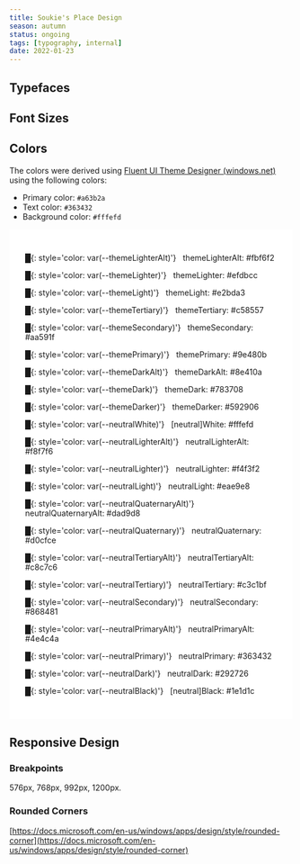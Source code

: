 ```yaml
---
title: Soukie's Place Design
season: autumn
status: ongoing
tags: [typography, internal]
date: 2022-01-23
---
```


## Typefaces

## Font Sizes

## Colors

The colors were derived using [Fluent UI Theme Designer (windows.net)](https://fluentuipr.z22.web.core.windows.net/heads/master/theming-designer/index.html) using the following colors:

- Primary color: `#a63b2a`
- Text color: `#363432`
- Background color: `#fffefd`

<div style="background-color:white; padding: 2em; font-family: var(--font-family-sans)" markdown=1>

**█**{: style='color: var(--themeLighterAlt)'} &nbsp; themeLighterAlt: #fbf6f2

**█**{: style='color: var(--themeLighter)'} &nbsp; themeLighter: #efdbcc

**█**{: style='color: var(--themeLight)'} &nbsp; themeLight: #e2bda3

**█**{: style='color: var(--themeTertiary)'} &nbsp; themeTertiary: #c58557

**█**{: style='color: var(--themeSecondary)'} &nbsp; themeSecondary: #aa591f

**█**{: style='color: var(--themePrimary)'} &nbsp; themePrimary: #9e480b

**█**{: style='color: var(--themeDarkAlt)'} &nbsp; themeDarkAlt: #8e410a

**█**{: style='color: var(--themeDark)'} &nbsp; themeDark: #783708

**█**{: style='color: var(--themeDarker)'} &nbsp; themeDarker: #592906

**█**{: style='color: var(--neutralWhite)'} &nbsp; [neutral]White: #fffefd

**█**{: style='color: var(--neutralLighterAlt)'} &nbsp; neutralLighterAlt: #f8f7f6

**█**{: style='color: var(--neutralLighter)'} &nbsp; neutralLighter: #f4f3f2

**█**{: style='color: var(--neutralLight)'} &nbsp; neutralLight: #eae9e8

**█**{: style='color: var(--neutralQuaternaryAlt)'} &nbsp; neutralQuaternaryAlt: #dad9d8

**█**{: style='color: var(--neutralQuaternary)'} &nbsp; neutralQuaternary: #d0cfce

**█**{: style='color: var(--neutralTertiaryAlt)'} &nbsp; neutralTertiaryAlt: #c8c7c6

**█**{: style='color: var(--neutralTertiary)'} &nbsp; neutralTertiary: #c3c1bf

**█**{: style='color: var(--neutralSecondary)'} &nbsp; neutralSecondary: #868481

**█**{: style='color: var(--neutralPrimaryAlt)'} &nbsp; neutralPrimaryAlt: #4e4c4a

**█**{: style='color: var(--neutralPrimary)'} &nbsp; neutralPrimary: #363432

**█**{: style='color: var(--neutralDark)'} &nbsp; neutralDark: #292726

**█**{: style='color: var(--neutralBlack)'} &nbsp; [neutral]Black: #1e1d1c

</div>

## Responsive Design

### Breakpoints

576px, 768px, 992px, 1200px.

### Rounded Corners

[https://docs.microsoft.com/en-us/windows/apps/design/style/rounded-corner](https://docs.microsoft.com/en-us/windows/apps/design/style/rounded-corner)
